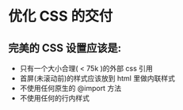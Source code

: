 # 优化 CSS 的交付

## 完美的 CSS 设置应该是:
- 只有一个大小合理( < 75k )的外部 css 引用
- 首屏(未滚动前)的样式应该放到 html 里做内联样式
- 不使用任何原生的 @import 方法
- 不使用任何的行内样式
